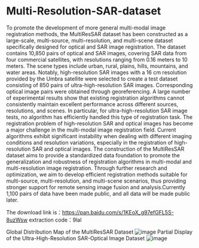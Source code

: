 # Multi-Resolution-SAR-dataset
To promote the development of more general multi-modal image registration methods, the MultiResSAR dataset has been constructed as a large-scale, multi-source, multi-resolution, and multi-scene dataset specifically designed for optical and SAR image registration. The dataset contains 10,850 pairs of optical and SAR images, covering SAR data from four commercial satellites, with resolutions ranging from 0.16 meters to 10 meters. The scene types include urban, rural, plains, hills, mountains, and water areas. Notably, high-resolution SAR images with a 16 cm resolution provided by the Umbra satellite were selected to create a test dataset consisting of 850 pairs of ultra-high-resolution SAR images. Corresponding optical image pairs were obtained through georeferencing. A large number of experimental results show that existing registration algorithms cannot consistently maintain excellent performance across different sources, resolutions, and scenes. In particular, for ultra-high-resolution SAR image tests, no algorithm has efficiently handled this type of registration task. The registration problem of high-resolution SAR and optical images has become a major challenge in the multi-modal image registration field. Current algorithms exhibit significant instability when dealing with different imaging conditions and resolution variations, especially in the registration of high-resolution SAR and optical images. The construction of the MultiResSAR dataset aims to provide a standardized data foundation to promote the generalization and robustness of registration algorithms in multi-modal and multi-resolution image registration. Through further research and optimization, we aim to develop efficient registration methods suitable for multi-source, multi-resolution, and multi-scene scenarios, thus providing stronger support for remote sensing image fusion and analysis.Currently 1,100 pairs of data have been made public, and all data will be made public later.

The download link is：https://pan.baidu.com/s/1KEoX_g97efGFL5S-8uzWsw  extraction code：9lal 

Global Distribution Map of the MultiResSAR Dataset
![image](https://github.com/user-attachments/assets/ecbe77e3-ad35-4b39-b102-917ca1505871)
Partial Display of the Ultra-High-Resolution SAR-Optical Image Dataset
![image](https://github.com/user-attachments/assets/16e331c3-e26a-4749-8de3-f7799c543c32)

